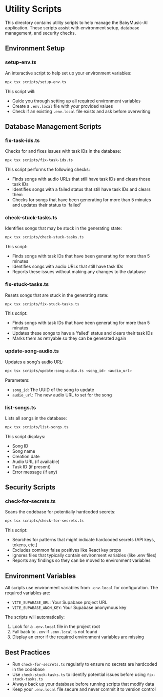 # Utility Scripts

This directory contains utility scripts to help manage the BabyMusic-AI application. These scripts assist with environment setup, database management, and security checks.

## Environment Setup

### setup-env.ts

An interactive script to help set up your environment variables:

```bash
npx tsx scripts/setup-env.ts
```

This script will:
- Guide you through setting up all required environment variables
- Create a `.env.local` file with your provided values
- Check if an existing `.env.local` file exists and ask before overwriting

## Database Management Scripts

### fix-task-ids.ts

Checks for and fixes issues with task IDs in the database:

```bash
npx tsx scripts/fix-task-ids.ts
```

This script performs the following checks:
- Finds songs with audio URLs that still have task IDs and clears those task IDs
- Identifies songs with a failed status that still have task IDs and clears them
- Checks for songs that have been generating for more than 5 minutes and updates their status to 'failed'

### check-stuck-tasks.ts

Identifies songs that may be stuck in the generating state:

```bash
npx tsx scripts/check-stuck-tasks.ts
```

This script:
- Finds songs with task IDs that have been generating for more than 5 minutes
- Identifies songs with audio URLs that still have task IDs
- Reports these issues without making any changes to the database

### fix-stuck-tasks.ts

Resets songs that are stuck in the generating state:

```bash
npx tsx scripts/fix-stuck-tasks.ts
```

This script:
- Finds songs with task IDs that have been generating for more than 5 minutes
- Updates these songs to have a 'failed' status and clears their task IDs
- Marks them as retryable so they can be generated again

### update-song-audio.ts

Updates a song's audio URL:

```bash
npx tsx scripts/update-song-audio.ts <song_id> <audio_url>
```

Parameters:
- `song_id`: The UUID of the song to update
- `audio_url`: The new audio URL to set for the song

### list-songs.ts

Lists all songs in the database:

```bash
npx tsx scripts/list-songs.ts
```

This script displays:
- Song ID
- Song name
- Creation date
- Audio URL (if available)
- Task ID (if present)
- Error message (if any)

## Security Scripts

### check-for-secrets.ts

Scans the codebase for potentially hardcoded secrets:

```bash
npx tsx scripts/check-for-secrets.ts
```

This script:
- Searches for patterns that might indicate hardcoded secrets (API keys, tokens, etc.)
- Excludes common false positives like React key props
- Ignores files that typically contain environment variables (like .env files)
- Reports any findings so they can be moved to environment variables

## Environment Variables

All scripts use environment variables from `.env.local` for configuration. The required variables are:

- `VITE_SUPABASE_URL`: Your Supabase project URL
- `VITE_SUPABASE_ANON_KEY`: Your Supabase anonymous key

The scripts will automatically:
1. Look for a `.env.local` file in the project root
2. Fall back to `.env` if `.env.local` is not found
3. Display an error if the required environment variables are missing

## Best Practices

- Run `check-for-secrets.ts` regularly to ensure no secrets are hardcoded in the codebase
- Use `check-stuck-tasks.ts` to identify potential issues before using `fix-stuck-tasks.ts`
- Always back up your database before running scripts that modify data
- Keep your `.env.local` file secure and never commit it to version control 